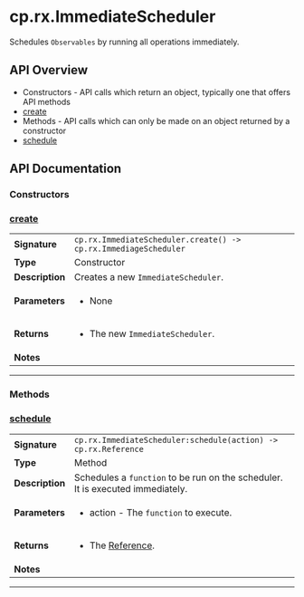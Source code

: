 # cp.rx.ImmediateScheduler

Schedules `Observables` by running all operations immediately.

## API Overview
* Constructors - API calls which return an object, typically one that offers API methods
 * [create](#create)
* Methods - API calls which can only be made on an object returned by a constructor
 * [schedule](#schedule)

## API Documentation

### Constructors


### [create](#create)

|                                             |                                                                                     |
| --------------------------------------------|-------------------------------------------------------------------------------------|
| **Signature**                               | `cp.rx.ImmediateScheduler.create() -> cp.rx.ImmediageScheduler`                                                                    |
| **Type**                                    | Constructor                                                                     |
| **Description**                             | Creates a new `ImmediateScheduler`.                                                                     |
| **Parameters**                              | <ul><li>None</li></ul> |
| **Returns**                                 | <ul><li>The new `ImmediateScheduler`.</li></ul>          |
| **Notes**                                   | <ul></ul>                |

---
### Methods


### [schedule](#schedule)

|                                             |                                                                                     |
| --------------------------------------------|-------------------------------------------------------------------------------------|
| **Signature**                               | `cp.rx.ImmediateScheduler:schedule(action) -> cp.rx.Reference`                                                                    |
| **Type**                                    | Method                                                                     |
| **Description**                             | Schedules a `function` to be run on the scheduler. It is executed immediately.                                                                     |
| **Parameters**                              | <ul><li>action    - The `function` to execute.</li></ul> |
| **Returns**                                 | <ul><li>The [Reference](cp.rx.Reference.md).</li></ul>          |
| **Notes**                                   | <ul></ul>                |

---
